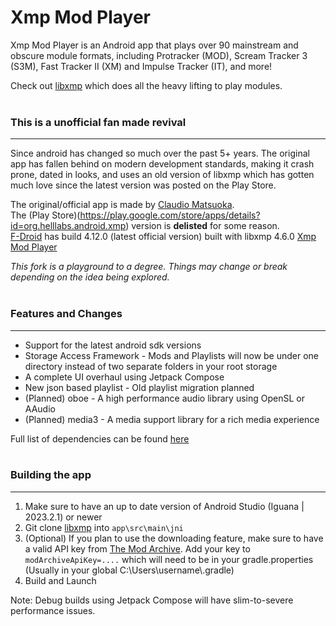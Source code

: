  # Xmp Mod Player

 Xmp Mod Player is an Android app that plays over 90 mainstream and obscure module formats, including Protracker (MOD), Scream Tracker 3 (S3M), Fast Tracker II (XM) and Impulse Tracker (IT), and more!

Check out [libxmp](https://github.com/libxmp/libxmp) which does all the heavy lifting to play modules.
</br></br>

### This is a unofficial fan made revival
---
Since android has changed so much over the past 5+ years. The original app has fallen behind on modern development standards, making it crash prone, dated in looks, and uses an old version of libxmp which has gotten much love since the latest version was posted on the Play Store.

The original/official app is made by [Claudio Matsuoka](https://github.com/cmatsuoka/xmp-android).
<br>
The (Play Store)(https://play.google.com/store/apps/details?id=org.helllabs.android.xmp) version is **delisted** for some reason.
<br>
[F-Droid](https://f-droid.org/) has build 4.12.0 (latest official version) built with libxmp 4.6.0 [Xmp Mod Player](https://f-droid.org/en/packages/org.helllabs.android.xmp/)

*This fork is a playground to a degree. Things may change or break depending on the idea being explored.*
</br></br>

### Features and Changes
---
- Support for the latest android sdk versions
- Storage Access Framework - Mods and Playlists will now be under one directory instead of two separate folders in your root storage
- A complete UI overhaul using Jetpack Compose
- New json based playlist - Old playlist migration planned
- (Planned) oboe - A high performance audio library using OpenSL or AAudio
- (Planned) media3 - A media support library for a rich media experience

Full list of dependencies can be found [here](https://github.com/LossyDragon/xmp-android/blob/2023/gradle/libs.versions.toml)
</br></br>

### Building the app
---
1. Make sure to have an up to date version of Android Studio (Iguana | 2023.2.1) or newer
2. Git clone [libxmp](https://github.com/libxmp/libxmp) into `app\src\main\jni`
3. (Optional) If you plan to use the downloading feature, make sure to have a valid API key from [The Mod Archive](https://modarchive.org/). Add your key to `modArchiveApiKey=....`  which will need to be in your gradle.properties (Usually in your global C:\\Users\\username\\.gradle)
4. Build and Launch

Note: Debug builds using Jetpack Compose will have slim-to-severe performance issues.
